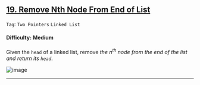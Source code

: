 ## [19. Remove Nth Node From End of List](https://leetcode.com/problems/remove-nth-node-from-end-of-list/)

```Tag```: ```Two Pointers``` ```Linked List```

#### Difficulty: Medium

Given the ```head``` of a linked list, remove _the n<sup>th</sup> node from the end of the list and return its ```head```_.

![image](https://user-images.githubusercontent.com/35042430/222884612-7eeb76b5-29fb-4620-bdf4-885c3505a602.png)

---
